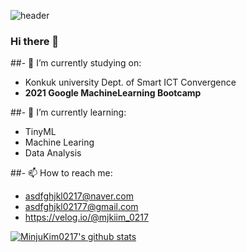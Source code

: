 ![header](https://capsule-render.vercel.app/api?type=soft&color=timeGradient&height=300&section=header&text=MinjuKim%20&animation=twinkling&fontSize=90)



### Hi there 👋

##- 🔭 I’m currently studying on: 
  - Konkuk university Dept. of Smart ICT Convergence
  - **2021 Google MachineLearning Bootcamp**
  
##- 🌱 I’m currently learning: 
  - TinyML
  - Machine Learing
  - Data Analysis
  
 ##- 📫 How to reach me:
  - asdfghjkl0217@naver.com
  - asdfghjkl02177@gmail.com
  - https://velog.io/@mjkiim_0217

[![MinjuKim0217's github stats](https://github-readme-stats.vercel.app/api?username=MinjuKim0217)](https://github.com/anuraghazra/github-readme-stats)

<!--
**MinjuKim0217/MinjuKim0217** is a ✨ _special_ ✨ repository because its `README.md` (this file) appears on your GitHub profile.

Here are some ideas to get you started:


- 🔭 I’m currently working on ...
- 🌱 I’m currently learning ...
- 👯 I’m looking to collaborate on ...
- 🤔 I’m looking for help with ...
- 💬 Ask me about ...
- 📫 How to reach me: ...
- 😄 Pronouns: ...
- ⚡ Fun fact: ...
-->
